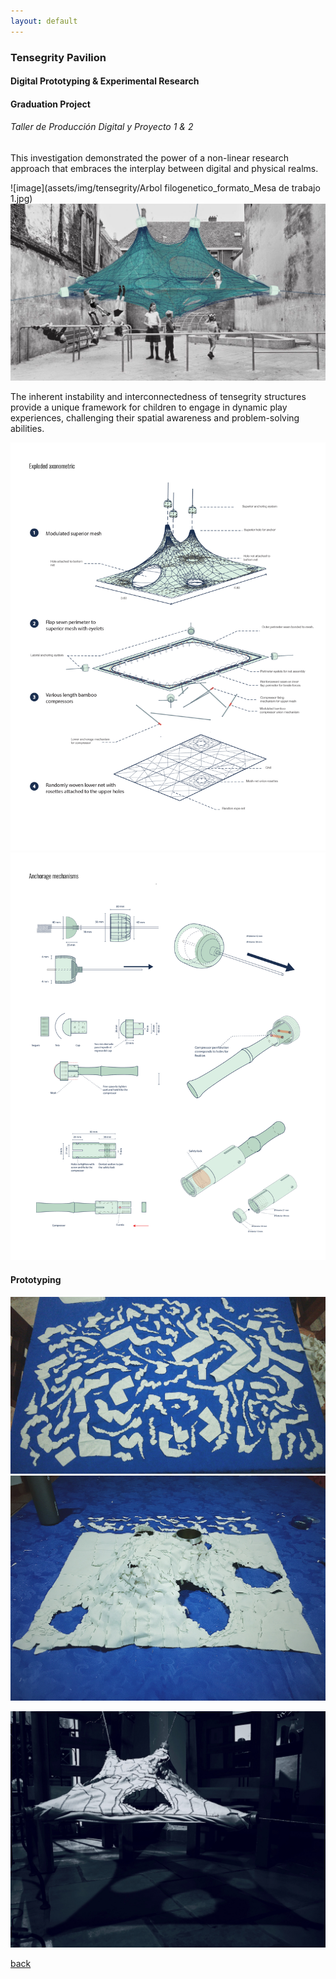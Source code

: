 ```yaml
---
layout: default
---
```


### Tensegrity Pavilion 
#### Digital Prototyping & Experimental Research
#### Graduation Project
###### _Taller de Producción Digital y Proyecto 1 & 2_

This investigation demonstrated the power of a non-linear research approach that embraces the interplay between digital and physical realms.

![image](assets/img/tensegrity/Arbol filogenetico_formato_Mesa de trabajo 1.jpg)
![image](assets/img/tensegrity/Concepto.png)

The inherent instability and interconnectedness of tensegrity structures provide a unique framework for children to engage in dynamic play experiences, challenging their spatial awareness and problem-solving abilities.

![image](assets/img/tensegrity/240925_PF_MADE32.jpg)
![image](assets/img/tensegrity/240925_PF_MADE33.jpg)


#### Prototyping

![image](assets/img/tensegrity/019a8927586078e114d0eb3e83d72e3a04a38ed82a.jpg)
![image](assets/img/tensegrity/01facdef2d1a0aa19376b40af34e0f7d38bbb7f636.jpg)

![image](assets/img/tensegrity/016e67b34e96eca448baf6b35fff75f04964d117b9.jpg)

[back](./)
